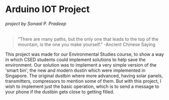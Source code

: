 Arduino IOT Project
===================
###### project by Sonaal P. Pradeep


> "There are many paths, but the only one that leads to the top of the mountain, is the one you make yourself."
> -Ancient Chinese Saying

This project was made for our Environmental Studies course, to show a way in which CSED students could implement solutions to help save the environment. Our solution was to implement a very simple version of the 'smart bin', the new and modern dustin which were implemented in Singapore. The original dustbin where more advanced, having solar panels, transmitters, compressors to mention some of them. But with this project, I wish to implement just the basic operation, which is to send a message to your phone if the dustbin gets close to getting filled. 
            

   

